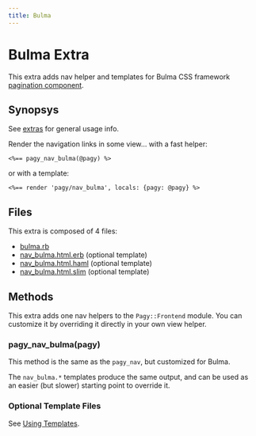 ```yaml
---
title: Bulma
---
```

# Bulma Extra

This extra adds nav helper and templates for Bulma CSS framework [pagination component](https://bulma.io/documentation/components/pagination).

## Synopsys

See [extras](../extras.md) for general usage info.

Render the navigation links in some view...
with a fast helper:

```erb
<%== pagy_nav_bulma(@pagy) %>
```

or with a template:

```erb
<%== render 'pagy/nav_bulma', locals: {pagy: @pagy} %>
```

## Files

This extra is composed of 4 files:

- [bulma.rb](https://github.com/ddnexus/pagy/blob/master/lib/pagy/extras/bulma.rb)
- [nav_bulma.html.erb](https://github.com/ddnexus/pagy/blob/master/lib/pagy/extras/templates/nav_bulma.html.erb) (optional template)
- [nav_bulma.html.haml](https://github.com/ddnexus/pagy/blob/master/lib/pagy/extras/templates/nav_bulma.html.haml) (optional template)
- [nav_bulma.html.slim](https://github.com/ddnexus/pagy/blob/master/lib/pagy/extras/templates/nav_bulma.html.slim)  (optional template)

## Methods

This extra adds one nav helpers to the `Pagy::Frontend` module. You can customize it by overriding it directly in your own view helper.

### pagy_nav_bulma(pagy)

This method is the same as the `pagy_nav`, but customized for Bulma.

The `nav_bulma.*` templates produce the same output, and can be used as an easier (but slower) starting point to override it.

### Optional Template Files

See [Using Templates](../how-to.md#using-templates).
